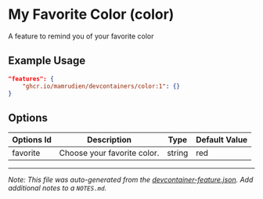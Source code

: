 
# My Favorite Color (color)

A feature to remind you of your favorite color

## Example Usage

```json
"features": {
    "ghcr.io/mamrudien/devcontainers/color:1": {}
}
```

## Options

| Options Id | Description | Type | Default Value |
|-----|-----|-----|-----|
| favorite | Choose your favorite color. | string | red |



---

_Note: This file was auto-generated from the [devcontainer-feature.json](https://github.com/mamrudien/devcontainers/blob/main/src/color/devcontainer-feature.json).  Add additional notes to a `NOTES.md`._
